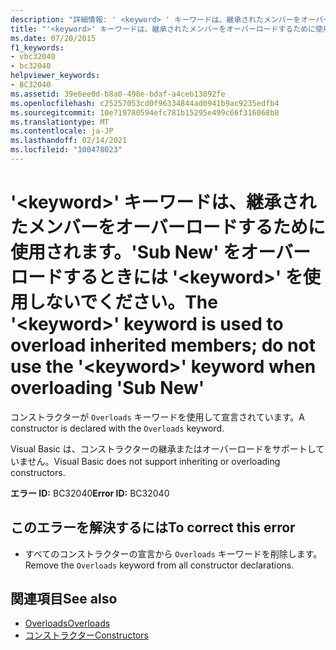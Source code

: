 ```yaml
---
description: "詳細情報: ' <keyword> ' キーワードは、継承されたメンバーをオーバーロードするために使用します。 ' <keyword> Sub New のオーバーロード時には ' ' キーワードを使用しないでください。"
title: "'<keyword>' キーワードは、継承されたメンバーをオーバーロードするために使用されます。'Sub New' をオーバーロードするときには '<keyword>' を使用しないでください。"
ms.date: 07/20/2015
f1_keywords:
- vbc32040
- bc32040
helpviewer_keywords:
- BC32040
ms.assetid: 39e6ee0d-b8a0-498e-bdaf-a4ceb13892fe
ms.openlocfilehash: c25257053cd0f96334844ad0941b9ac9235edfb4
ms.sourcegitcommit: 10e719780594efc781b15295e499c66f316068b8
ms.translationtype: MT
ms.contentlocale: ja-JP
ms.lasthandoff: 02/14/2021
ms.locfileid: "100478023"
---
```

# <a name="the-keyword-keyword-is-used-to-overload-inherited-members-do-not-use-the-keyword-keyword-when-overloading-sub-new"></a><span data-ttu-id="8e723-103">'\<keyword>' キーワードは、継承されたメンバーをオーバーロードするために使用されます。'Sub New' をオーバーロードするときには '\<keyword>' を使用しないでください。</span><span class="sxs-lookup"><span data-stu-id="8e723-103">The '\<keyword>' keyword is used to overload inherited members; do not use the '\<keyword>' keyword when overloading 'Sub New'</span></span>

<span data-ttu-id="8e723-104">コンストラクターが `Overloads` キーワードを使用して宣言されています。</span><span class="sxs-lookup"><span data-stu-id="8e723-104">A constructor is declared with the `Overloads` keyword.</span></span>  
  
 <span data-ttu-id="8e723-105">Visual Basic は、コンストラクターの継承またはオーバーロードをサポートしていません。</span><span class="sxs-lookup"><span data-stu-id="8e723-105">Visual Basic does not support inheriting or overloading constructors.</span></span>  
  
 <span data-ttu-id="8e723-106">**エラー ID:** BC32040</span><span class="sxs-lookup"><span data-stu-id="8e723-106">**Error ID:** BC32040</span></span>  
  
## <a name="to-correct-this-error"></a><span data-ttu-id="8e723-107">このエラーを解決するには</span><span class="sxs-lookup"><span data-stu-id="8e723-107">To correct this error</span></span>  
  
- <span data-ttu-id="8e723-108">すべてのコンストラクターの宣言から `Overloads` キーワードを削除します。</span><span class="sxs-lookup"><span data-stu-id="8e723-108">Remove the `Overloads` keyword from all constructor declarations.</span></span>  
  
## <a name="see-also"></a><span data-ttu-id="8e723-109">関連項目</span><span class="sxs-lookup"><span data-stu-id="8e723-109">See also</span></span>

- [<span data-ttu-id="8e723-110">Overloads</span><span class="sxs-lookup"><span data-stu-id="8e723-110">Overloads</span></span>](../language-reference/modifiers/overloads.md)
- [<span data-ttu-id="8e723-111">コンストラクター</span><span class="sxs-lookup"><span data-stu-id="8e723-111">Constructors</span></span>](../programming-guide/concepts/object-oriented-programming.md#constructors)
